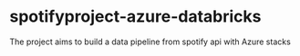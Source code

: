 # spotifyproject-azure-databricks
The project aims to build a data pipeline from spotify api with Azure stacks
